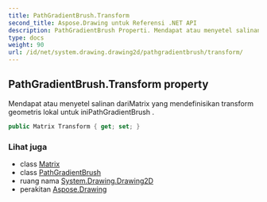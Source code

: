 ```yaml
---
title: PathGradientBrush.Transform
second_title: Aspose.Drawing untuk Referensi .NET API
description: PathGradientBrush Properti. Mendapat atau menyetel salinan dariMatrix yang mendefinisikan transform geometris lokal untuk iniPathGradientBrush .
type: docs
weight: 90
url: /id/net/system.drawing.drawing2d/pathgradientbrush/transform/
---
```

## PathGradientBrush.Transform property

Mendapat atau menyetel salinan dariMatrix yang mendefinisikan transform geometris lokal untuk iniPathGradientBrush .

```csharp
public Matrix Transform { get; set; }
```

### Lihat juga

* class [Matrix](../../matrix/)
* class [PathGradientBrush](../)
* ruang nama [System.Drawing.Drawing2D](../../pathgradientbrush/)
* perakitan [Aspose.Drawing](../../../)



